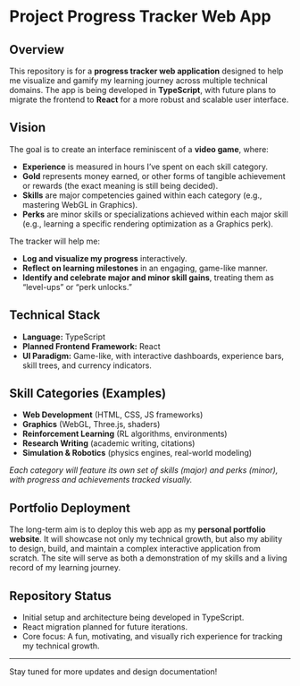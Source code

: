 # Project Progress Tracker Web App

## Overview

This repository is for a **progress tracker web application** designed to help me visualize and gamify my learning journey across multiple technical domains. The app is being developed in **TypeScript**, with future plans to migrate the frontend to **React** for a more robust and scalable user interface.

## Vision

The goal is to create an interface reminiscent of a **video game**, where:
- **Experience** is measured in hours I’ve spent on each skill category.
- **Gold** represents money earned, or other forms of tangible achievement or rewards (the exact meaning is still being decided).
- **Skills** are major competencies gained within each category (e.g., mastering WebGL in Graphics).
- **Perks** are minor skills or specializations achieved within each major skill (e.g., learning a specific rendering optimization as a Graphics perk).

The tracker will help me:
- **Log and visualize my progress** interactively.
- **Reflect on learning milestones** in an engaging, game-like manner.
- **Identify and celebrate major and minor skill gains**, treating them as “level-ups” or “perk unlocks.”

## Technical Stack

- **Language:** TypeScript
- **Planned Frontend Framework:** React
- **UI Paradigm:** Game-like, with interactive dashboards, experience bars, skill trees, and currency indicators.

## Skill Categories (Examples)

- **Web Development** (HTML, CSS, JS frameworks)
- **Graphics** (WebGL, Three.js, shaders)
- **Reinforcement Learning** (RL algorithms, environments)
- **Research Writing** (academic writing, citations)
- **Simulation & Robotics** (physics engines, real-world modeling)

*Each category will feature its own set of skills (major) and perks (minor), with progress and achievements tracked visually.*

## Portfolio Deployment

The long-term aim is to deploy this web app as my **personal portfolio website**. It will showcase not only my technical growth, but also my ability to design, build, and maintain a complex interactive application from scratch. The site will serve as both a demonstration of my skills and a living record of my learning journey.

## Repository Status

- Initial setup and architecture being developed in TypeScript.
- React migration planned for future iterations.
- Core focus: A fun, motivating, and visually rich experience for tracking my technical growth.

---

Stay tuned for more updates and design documentation!